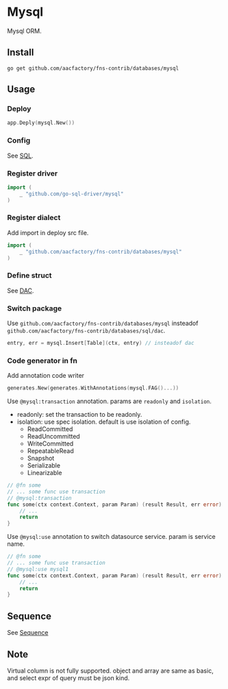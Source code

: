 # Mysql
Mysql ORM.
## Install
```shell
go get github.com/aacfactory/fns-contrib/databases/mysql
```
## Usage
### Deploy
```go
app.Deply(mysql.New())
```
### Config
See [SQL](https://github.com/aacfactory/fns-contrib/tree/main/databases/sql).
### Register driver
```go
import (
    _ "github.com/go-sql-driver/mysql"
)
```
### Register dialect
Add import in deploy src file.
```go
import (
	_ "github.com/aacfactory/fns-contrib/databases/mysql"
)
```
### Define struct
See [DAC](https://github.com/aacfactory/fns-contrib/tree/main/databases/sql/dac).
### Switch package
Use `github.com/aacfactory/fns-contrib/databases/mysql` insteadof `github.com/aacfactory/fns-contrib/databases/sql/dac`.
```go
entry, err = mysql.Insert[Table](ctx, entry) // insteadof dac
```
### Code generator in fn
Add annotation code writer
```go
generates.New(generates.WithAnnotations(mysql.FAG()...))
```
Use `@mysql:transaction` annotation. params are `readonly` and `isolation`.
* readonly: set the transaction to be readonly.
* isolation: use spec isolation. default is use isolation of config.
    * ReadCommitted
    * ReadUncommitted
    * WriteCommitted
    * RepeatableRead
    * Snapshot
    * Serializable
    * Linearizable
```go
// @fn some
// ... some func use transaction
// @mysql:transaction
func some(ctx context.Context, param Param) (result Result, err error) {
	// ...
	return
}
```
Use `@mysql:use` annotation to switch datasource service. param is service name.
```go
// @fn some
// ... some func use transaction
// @mysql:use mysql1
func some(ctx context.Context, param Param) (result Result, err error) {
	// ...
	return
}
```

## Sequence
See [Sequence](https://github.com/aacfactory/fns-contrib/tree/main/databases/mysql/sequences)

## Note
Virtual column is not fully supported. object and array are same as basic, and select expr of query must be json kind.